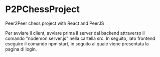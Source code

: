 # P2PChessProject
Peer2Peer chess project with React and PeerJS

Per avviare il client, avviare prima il server dal backend
attraverso il comando "nodemon server.js" nella cartella src.
In seguito, lato frontend eseguire il comando npm start, in 
seguito al quale viene presentata la pagina di login.
